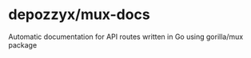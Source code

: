 # depozzyx/mux-docs

Automatic documentation for API routes written in Go using gorilla/mux package
